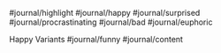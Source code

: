 
#journal/highlight
#journal/happy
#journal/surprised
#journal/procrastinating
#journal/bad 
#journal/euphoric 

Happy Variants
#journal/funny
#journal/content